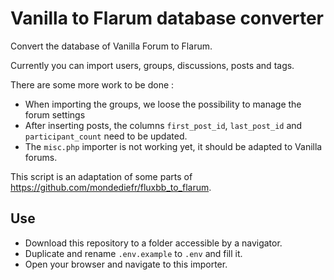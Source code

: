 # Vanilla to Flarum database converter
Convert the database of Vanilla Forum to Flarum.

Currently you can import users, groups, discussions, posts and tags.

There are some more work to be done :

- When importing the groups, we loose the possibility to manage the forum settings
- After inserting posts, the columns `first_post_id`, `last_post_id` and `participant_count` need to be updated.
- The `misc.php` importer is not working yet, it should be adapted to Vanilla forums.

This script is an adaptation of some parts of https://github.com/mondediefr/fluxbb_to_flarum.

## Use

- Download this repository to a folder accessible by a navigator.
- Duplicate and rename `.env.example` to `.env` and fill it.
- Open your browser and navigate to this importer.

